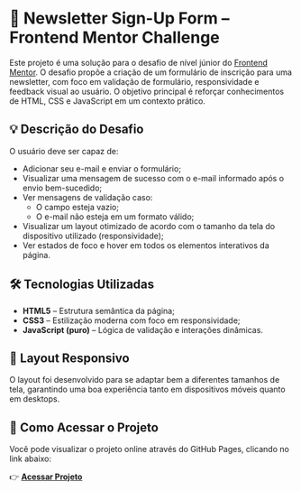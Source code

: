 # 📧 Newsletter Sign-Up Form – Frontend Mentor Challenge

Este projeto é uma solução para o desafio de nível júnior do [Frontend Mentor](https://www.frontendmentor.io/challenges/newsletter-signup-form-with-success-message). O desafio propõe a criação de um formulário de inscrição para uma newsletter, com foco em validação de formulário, responsividade e feedback visual ao usuário. O objetivo principal é reforçar conhecimentos de HTML, CSS e JavaScript em um contexto prático.

## 💡 Descrição do Desafio

O usuário deve ser capaz de:

- Adicionar seu e-mail e enviar o formulário;
- Visualizar uma mensagem de sucesso com o e-mail informado após o envio bem-sucedido;
- Ver mensagens de validação caso:
  - O campo esteja vazio;
  - O e-mail não esteja em um formato válido;
- Visualizar um layout otimizado de acordo com o tamanho da tela do dispositivo utilizado (responsividade);
- Ver estados de foco e hover em todos os elementos interativos da página.

## 🛠️ Tecnologias Utilizadas

- **HTML5** – Estrutura semântica da página;
- **CSS3** – Estilização moderna com foco em responsividade;
- **JavaScript (puro)** – Lógica de validação e interações dinâmicas.

## 📱 Layout Responsivo

O layout foi desenvolvido para se adaptar bem a diferentes tamanhos de tela, garantindo uma boa experiência tanto em dispositivos móveis quanto em desktops.

## 🚀 Como Acessar o Projeto

Você pode visualizar o projeto online através do GitHub Pages, clicando no link abaixo:

👉 **[Acessar Projeto](https://menesesmaria.github.io/newsletter-sign-up-with-success-message-main/)**
